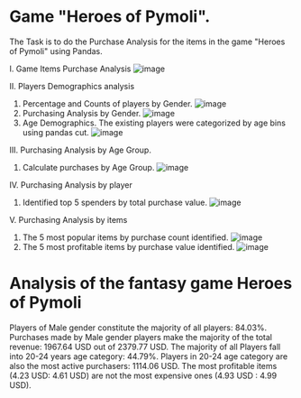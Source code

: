 # Game "Heroes of Pymoli".
The Task is to do the Purchase Analysis for the items in the game "Heroes of Pymoli" using Pandas.

I. Game Items Purchase Analysis
![image](https://github.com/user-attachments/assets/9fb9298e-586f-4e16-9261-6c483f5472f1)

II. Players Demographics analysis
1. Percentage and Counts of players by Gender.
   ![image](https://github.com/user-attachments/assets/b5095886-4ee3-4be3-8958-e58eefee4683)
2. Purchasing Analysis by Gender.
   ![image](https://github.com/user-attachments/assets/5789f56a-c45f-4ac3-96c6-bdf983b419cd)
3. Age Demographics.
   The existing players were categorized by age bins using pandas cut.
   ![image](https://github.com/user-attachments/assets/854fa990-3e3e-4093-a0fd-9e0eb4605e9c)

III. Purchasing Analysis by Age Group.
1. Calculate purchases by Age Group.
   ![image](https://github.com/user-attachments/assets/1632d1eb-11cc-4237-8ba9-fd4fb4de9f9d)

IV. Purchasing Analysis by player
1. Identified top 5 spenders by total purchase value.
   ![image](https://github.com/user-attachments/assets/21b0ea15-9162-4ff7-96e1-7df604110ddf)

V. Purchasing Analysis by items
1. The 5 most popular items by purchase count identified.
   ![image](https://github.com/user-attachments/assets/7d4ff596-7b1b-4d2a-b764-88c4dfa63bf4)
2. The 5 most profitable items by purchase value identified.
   ![image](https://github.com/user-attachments/assets/fb2ee99b-5dce-4f41-95fb-4c335cb86b93)

# Analysis of the fantasy game Heroes of Pymoli
Players of Male gender constitute the majority of all players: 84.03%.
Purchases made by Male gender players make the majority of the total revenue: 1967.64 USD out of 2379.77 USD.
The majority of all Players fall into 20-24 years age category: 44.79%.
Players in 20-24 age category are also the most active purchasers: 1114.06 USD.
The most profitable items (4.23 USD: 4.61 USD) are not the most expensive ones (4.93 USD : 4.99 USD).
   
